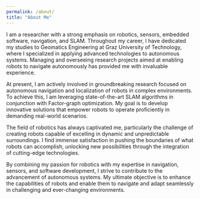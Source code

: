 ```yaml
---
permalink: /about/
title: "About Me"
---
```


I am a researcher with a strong emphasis on robotics, sensors, embedded software, navigation, and SLAM. Throughout my career, I have dedicated my studies to Geomatics Engineering at Graz University of Technology, where I specialized in applying advanced technologies to autonomous systems. Managing and overseeing research projects aimed at enabling robots to navigate autonomously has provided me with invaluable experience.

At present, I am actively involved in groundbreaking research focused on autonomous navigation and localization of robots in complex environments. To achieve this, I am leveraging state-of-the-art SLAM algorithms in conjunction with Factor-graph optimization. My goal is to develop innovative solutions that empower robots to operate proficiently in demanding real-world scenarios.

The field of robotics has always captivated me, particularly the challenge of creating robots capable of excelling in dynamic and unpredictable surroundings. I find immense satisfaction in pushing the boundaries of what robots can accomplish, unlocking new possibilities through the integration of cutting-edge technologies.

By combining my passion for robotics with my expertise in navigation, sensors, and software development, I strive to contribute to the advancement of autonomous systems. My ultimate objective is to enhance the capabilities of robots and enable them to navigate and adapt seamlessly in challenging and ever-changing environments.